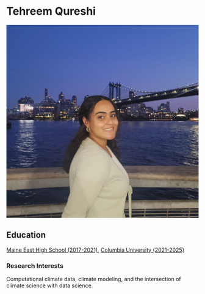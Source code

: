 # Tehreem Qureshi
![Github repositories](Tehreem.JPG)
## Education
[Maine East High School (2017-2021)](https://east.maine207.org/),
[Columbia University (2021-2025)](https://www.columbia.edu/)
### Research Interests
Computational climate data, climate modeling, and the intersection of climate science with data science. 

